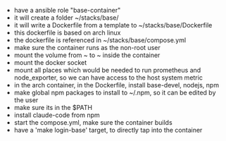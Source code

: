 - have a ansible role "base-container"
- it will create a folder ~/stacks/base/
- it will write a Dockerfile from a template to ~/stacks/base/Dockerfile
- this dockerfile is based on arch linux
- the dockerfile is referenced in ~/stacks/base/compose.yml
- make sure the container runs as the non-root user
- mount the volume from ~ to ~ inside the container
- mount the docker socket
- mount all places which would be needed to run prometheus and node_exporter, so we can have access to the host system metric
- in the arch container, in the Dockerfile, install base-devel, nodejs, npm
- make global npm packages to install to ~/.npm, so it can be edited by the user
- make sure its in the $PATH
- install claude-code from npm
- start the compose.yml, make sure the container builds
- have a 'make login-base' target, to directly tap into the container
